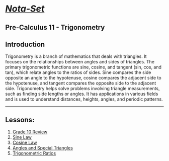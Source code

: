 # [***Nota-Set***](../index.md)
## Pre-Calculus 11 - <i class="fa-solid fa-calculator"></i> Trigonometry
## **Introduction**

Trigonometry is a branch of mathematics that deals with triangles. It focuses on the relationships between angles and sides of triangles. The primary trigonometric functions are sine, cosine, and tangent (sin, cos, and tan), which relate angles to the ratios of sides. Sine compares the side opposite an angle to the hypotenuse, cosine compares the adjacent side to the hypotenuse, and tangent compares the opposite side to the adjacent side. Trigonometry helps solve problems involving triangle measurements, such as finding side lengths or angles. It has applications in various fields and is used to understand distances, heights, angles, and periodic patterns.

---

## **Lessons**:
1. [Grade 10 Review](../Notes/PC11/Trigonometry/Lesson%201%20(Grade%2010%20Review).html)
2. [Sine Law](../Notes/PC11/Trigonometry/Lesson%202%20(Sine%20Law).html)
3. [Cosine Law](../Notes/PC11/Trigonometry/Lesson%203%20(Cosine%20Law).html)
4. [Angles and Special Triangles](../Notes/PC11/Trigonometry/Lesson%204%20(Angles%20and%20Special%20Triangles).html)
5. [Trigonometric Ratios](../Notes/PC11/Trigonometry/Lesson%205%20(Trigonometric%20Ratios).html)

<link rel="stylesheet" href="https://cdnjs.cloudflare.com/ajax/libs/font-awesome/6.3.0/css/all.min.css">